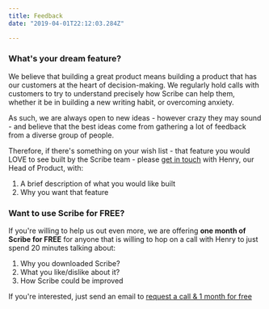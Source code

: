```yaml
---
title: Feedback
date: "2019-04-01T22:12:03.284Z"

---
```




### What's your dream feature?

We believe that building a great product means building a product that has our customers at the heart of decision-making. We regularly hold calls with customers to try to understand precisely how Scribe can help them, whether it be in building a new writing habit, or overcoming anxiety.

As such, we are always open to new ideas - however crazy they may sound - and believe that the best ideas come from gathering a lot of feedback from a diverse group of people.

Therefore, if there's something on your wish list - that feature you would LOVE to see built by the Scribe team - please [get in touch](mailto:henry@scribeapp.co?Subject=Scribe%20Feature%20Wishlist) with Henry, our Head of Product, with:

1. A brief description of what you would like built  
2. Why you want that feature




### Want to use Scribe for FREE?

If you're willing to help us out even more, we are offering **one month of Scribe for FREE** for anyone that is willing to hop on a call with Henry to just spend 20 minutes talking about:

1. Why you downloaded Scribe?
2. What you like/dislike about it?
3. How Scribe could be improved

If you're interested, just send an email to [request a call & 1 month for free](mailto:henry@scribeapp.co?Subject=Scribe%20User%20Call)
